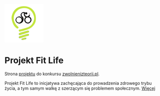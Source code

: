 <img src="https://github.com/xNerhu/fit-life/blob/master/src/client/resources/images/logo.png" width="128">

# Projekt Fit Life

Strona [projektu](http://fit.stroma.tk:9090/) do konkursu [zwolnienizteorii.pl](https://zwolnienizteorii.pl/).

Projekt Fit Life to inicjatywa zachęcająca do prowadzenia zdrowego trybu życia, a tym samym walkę z szerzącym się problemem społecznym.  [Więcej](http://fit.stroma.tk:9090/about)
